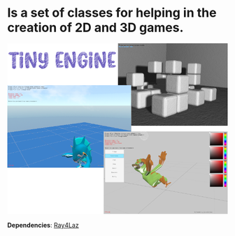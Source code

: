 # Is a set of classes for helping in the creation of 2D and 3D games.

![img](binary/data/image/img.png)

**Dependencies**: [Ray4Laz](https://github.com/GuvaCode/Ray4Laz)
